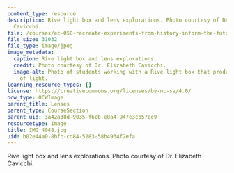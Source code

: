 ```yaml
---
content_type: resource
description: Rive light box and lens explorations. Photo courtesy of Dr. Elizabeth
  Cavicchi.
file: /courses/ec-050-recreate-experiments-from-history-inform-the-future-from-the-past-galileo-january-iap-2010/b02e44a08bfbcd84528358b4934f2efa_IMG_4048.jpg
file_size: 31032
file_type: image/jpeg
image_metadata:
  caption: Rive light box and lens explorations.
  credit: Photo courtesy of Dr. Elizabeth Cavicchi.
  image-alt: Photo of students working with a Rive light box that produces three beams
    of light.
learning_resource_types: []
license: https://creativecommons.org/licenses/by-nc-sa/4.0/
ocw_type: OCWImage
parent_title: Lenses
parent_type: CourseSection
parent_uid: 3a42a38d-9035-f6cb-e8a4-947e3cb57ec9
resourcetype: Image
title: IMG_4048.jpg
uid: b02e44a0-8bfb-cd84-5283-58b4934f2efa
---
```

Rive light box and lens explorations. Photo courtesy of Dr. Elizabeth Cavicchi.